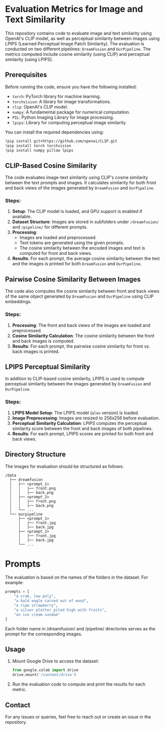 # Evaluation Metrics for Image and Text Similarity

This repository contains code to evaluate image and text similarity using OpenAI's CLIP model, as well as perceptual similarity between images using LPIPS (Learned Perceptual Image Patch Similarity). The evaluation is conducted on two different pipelines: `DreamFusion` and `OurPipeline`. The metrics computed include cosine similarity (using CLIP) and perceptual similarity (using LPIPS).

## Prerequisites

Before running the code, ensure you have the following installed:

- `torch`: PyTorch library for machine learning.
- `torchvision`: A library for image transformations.
- `clip`: OpenAI's CLIP model.
- `numpy`: A fundamental package for numerical computation.
- `PIL`: Python Imaging Library for image processing.
- `lpips`: Library for computing perceptual image similarity.

You can install the required dependencies using:

```bash
!pip install git+https://github.com/openai/CLIP.git
!pip install torch torchvision
!pip install numpy pillow lpips
```

## CLIP-Based Cosine Similarity

The code evaluates image-text similarity using CLIP's cosine similarity between the text prompts and images. It calculates similarity for both front and back views of the images generated by `DreamFusion` and `OurPipeline`.

### Steps:
1. **Setup**: The CLIP model is loaded, and GPU support is enabled if available.
2. **Dataset Structure**: Images are stored in subfolders under `/dreamfusion/` and `/pipeline/` for different prompts.
3. **Processing**: 
   - Images are loaded and preprocessed.
   - Text tokens are generated using the given prompts.
   - The cosine similarity between the encoded images and text is computed for front and back views.
4. **Results**: For each prompt, the average cosine similarity between the text and the images is printed for both `DreamFusion` and `OurPipeline`.

## Pairwise Cosine Similarity Between Images

The code also computes the cosine similarity between front and back views of the same object generated by `DreamFusion` and `OurPipeline` using CLIP embeddings.

### Steps:
1. **Processing**: The front and back views of the images are loaded and preprocessed.
2. **Cosine Similarity Calculation**: The cosine similarity between the front and back images is computed.
3. **Results**: For each prompt, the pairwise cosine similarity for front vs. back images is printed.

## LPIPS Perceptual Similarity

In addition to CLIP-based cosine similarity, LPIPS is used to compute perceptual similarity between the images generated by `DreamFusion` and `OurPipeline`.

### Steps:
1. **LPIPS Model Setup**: The LPIPS model (`alex` version) is loaded.
2. **Image Preprocessing**: Images are resized to 256x256 before evaluation.
3. **Perceptual Similarity Calculation**: LPIPS computes the perceptual similarity score between the front and back images of both pipelines.
4. **Results**: For each prompt, LPIPS scores are printed for both front and back views.

## Directory Structure

The images for evaluation should be structured as follows:

```
/data
  ├── dreamfusion
  │   ├── <prompt_1>
  │   │   ├── front.png
  │   │   ├── back.png
  │   ├── <prompt_2>
  │   │   ├── front.png
  │   │   ├── back.png
  │   └── ...
  └── ourpipeline
      ├── <prompt_1>
      │   ├── front.jpg
      │   ├── back.jpg
      ├── <prompt_2>
      │   ├── front.jpg
      │   ├── back.jpg
      └── ...
```

# Prompts

The evaluation is based on the names of the folders in the dataset. For example:

```python
prompts = [
    "a crab, low poly",
    "a bald eagle carved out of wood",
    "a ripe strawberry",
    "a silver platter piled high with fruits",
    "an ice cream sundae"
]
```
Each folder name in /dreamfusion/ and /pipeline/ directories serves as the prompt for the corresponding images.


## Usage

1. Mount Google Drive to access the dataset:
   ```python
   from google.colab import drive
   drive.mount('/content/drive')
   ```

2. Run the evaluation code to compute and print the results for each metric.

## Contact

For any issues or queries, feel free to reach out or create an issue in the repository.